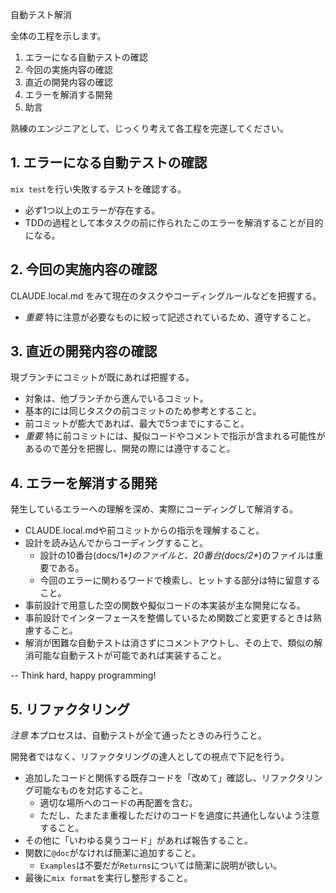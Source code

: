 自動テスト解消

全体の工程を示します。

1. エラーになる自動テストの確認
2. 今回の実施内容の確認
3. 直近の開発内容の確認
4. エラーを解消する開発
5. 助言

熟練のエンジニアとして、じっくり考えて各工程を完遂してください。

## 1. エラーになる自動テストの確認

`mix test`を行い失敗するテストを確認する。
- 必ず1つ以上のエラーが存在する。
- TDDの過程として本タスクの前に作られたこのエラーを解消することが目的になる。

## 2. 今回の実施内容の確認

CLAUDE.local.md をみて現在のタスクやコーディングルールなどを把握する。
- *重要* 特に注意が必要なものに絞って記述されているため、遵守すること。

## 3. 直近の開発内容の確認

現ブランチにコミットが既にあれば把握する。
- 対象は、他ブランチから進んでいるコミット。
- 基本的には同じタスクの前コミットのため参考とすること。
- 前コミットが膨大であれば、最大で5つまでにすること。
- *重要* 特に前コミットには、擬似コードやコメントで指示が含まれる可能性があるので差分を把握し、開発の際には遵守すること。

## 4. エラーを解消する開発

発生しているエラーへの理解を深め、実際にコーディングして解消する。
- CLAUDE.local.mdや前コミットからの指示を理解すること。
- 設計を読み込んでからコーディングすること。
  - 設計の10番台(docs/1*_)のファイルと、20番台(docs/2*_)のファイルは重要である。
  - 今回のエラーに関わるワードで検索し、ヒットする部分は特に留意すること。
- 事前設計で用意した空の関数や擬似コードの本実装が主な開発になる。
- 事前設計でインターフェースを整備しているため関数ごと変更するときは熟慮すること。
- 解消が困難な自動テストは消さずにコメントアウトし、その上で、類似の解消可能な自動テストが可能であれば実装すること。

-- Think hard, happy programming!

## 5. リファクタリング

*注意* 本プロセスは、自動テストが全て通ったときのみ行うこと。

開発者ではなく、リファクタリングの達人としての視点で下記を行う。
- 追加したコードと関係する既存コードを「改めて」確認し、リファクタリング可能なものを対応すること。
  - 適切な場所へのコードの再配置を含む。
  - ただし、たまたま重複しただけのコードを過度に共通化しないよう注意すること。
- その他に「いわゆる臭うコード」があれば報告すること。
- 関数に`@doc`がなければ簡潔に追加すること。
  - `Examples`は不要だが`Returns`については簡潔に説明が欲しい。
- 最後に`mix format`を実行し整形すること。


